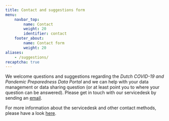 ```yaml
---
title: Contact and suggestions form
menu:
    navbar_top:
        name: Contact
        weight: 20
        identifier: contact
    footer_about:
        name: Contact form
        weight: 20
aliases:
    - /suggestions/
recaptcha: true
---
```


We welcome questions and suggestions regarding the *Dutch COVID-19 and Pandemic Preparedness Data Portal* and we can help with your data management or data sharing question (or at least point you to where your question can be answered). Please get in touch with our servicedesk by sending an [email](mailto:servicedesk@health-ri.nl).

For more information about the servicedesk and other contact methods, please have a look [here](https://www.health-ri.nl/en/health-ri-service-desk).
